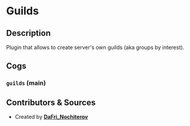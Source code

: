 # Guilds

## Description

Plugin that allows to create server's own guilds (aka groups by interest).

## Cogs

### `guilds` (**main**)

## Contributors & Sources

- Created by **[DaFri_Nochiterov](https://github.com/dafri-nochiterov)**